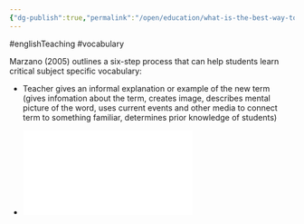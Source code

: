 ```yaml
---
{"dg-publish":true,"permalink":"/open/education/what-is-the-best-way-to-teach-vocabulary/","dgHomeLink":true,"dgPassFrontmatter":false}
---
```



#englishTeaching #vocabulary

Marzano (2005) outlines a six-step process that can help students learn critical subject specific vocabulary:

- Teacher gives an informal explanation or example of the new term (gives infomation about the term, creates image, describes mental picture of the word, uses current events and other media to connect term to something familiar, determines prior knowledge of students)

- ![Freyer_Model_Vocabulary_01.pdf](www.garyhollingsbee/digigarden/assets/Freyer_Model_Vocabulary_01_1630046651172_0.pdf)